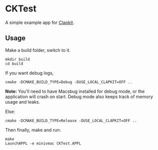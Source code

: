 # CKTest

A simple example app for [Clapkit](https://github.com/macinlink/clapkit).

## Usage

Make a build folder, switch to it.
```
mkdir build
cd build
```

If you want debug logs,
```
cmake -DCMAKE_BUILD_TYPE=Debug -DUSE_LOCAL_CLAPKIT=OFF ..
```

**Note:** You'll need to have Macsbug installed for debug mode, or the application will crash on start. Debug mode also keeps track of memory usage and leaks.

Else:
```
cmake -DCMAKE_BUILD_TYPE=Release -DUSE_LOCAL_CLAPKIT=OFF ..
```

Then finally, make and run:
```
make
LaunchAPPL -e minivmac CKTest.APPL
```

